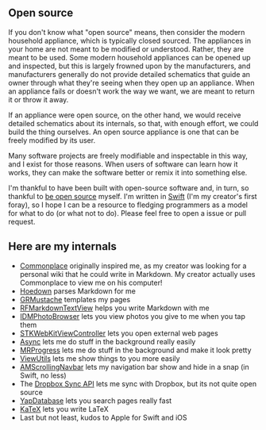 ## Open source

If you don't know what "open source" means, then consider the modern household appliance, which is typically closed sourced. The appliances in your home are not meant to be modified or understood. Rather, they are meant to be used. Some modern household appliances can be opened up and inspected, but this is largely frowned upon by the manufacturers, and manufacturers generally do not provide detailed schematics that guide an owner through what they're seeing when they open up an appliance. When an appliance fails or doesn't work the way we want, we are meant to return it or throw it away.

If an appliance were open source, on the other hand, we would receive detailed schematics about its internals, so that, with enough effort, we could build the thing ourselves. An open source appliance is one that can be freely modified by its user. 

Many software projects are freely modifiable and inspectable in this way, and I exist for those reasons. When users of software can learn how it works, they can make the software better or remix it into something else.

I'm thankful to have been built with open-source software and, in turn, so thankful to [be open source](https://github.com/landakram/kiwi) myself. I'm written in [Swift](https://developer.apple.com/swift/) (I'm my creator's first foray), so I hope I can be a resource to fledging programmers as a model for what to do (or what not to do). Please feel free to open a issue or pull request.

## Here are my internals

* [Commonplace](https://github.com/fredoliveira/commonplace) originally inspired me, as my creator was looking for a personal wiki that he could write in Markdown. My creator actually uses Commonplace to view me on his computer!
* [Hoedown](https://github.com/hoedown/hoedown) parses Markdown for me
* [GRMustache](https://github.com/groue/GRMustache) templates my pages
* [RFMarkdownTextView](https://github.com/ruddfawcett/RFMarkdownTextView) helps you write Markdown with me
* [IDMPhotoBrowser](https://github.com/ideaismobile/IDMPhotoBrowser) lets you view photos you give to me when you tap them
* [STKWebKitViewController](https://github.com/sticksen/STKWebKitViewController) lets you open external web pages
* [Async](https://github.com/duemunk/Async) lets me do stuff in the background really easily
* [MRProgress](https://github.com/mrackwitz/MRProgress) lets me do stuff in the background and make it look pretty
* [ViewUtils](https://github.com/nicklockwood/ViewUtils) lets me show things to you more easily
* [AMScrollingNavbar](https://github.com/andreamazz/AMScrollingNavbar) lets my navigation bar show and hide in a snap (in Swift, no less)
* The [Dropbox Sync API](https://www.dropbox.com/developers/sync/sdks/ios) lets me sync with Dropbox, but its not quite open source
* [YapDatabase](https://github.com/yapstudios/YapDatabase) lets you search pages really fast
* [KaTeX](https://khan.github.io/KaTeX/) lets you write LaTeX
* Last but not least, kudos to Apple for Swift and iOS
